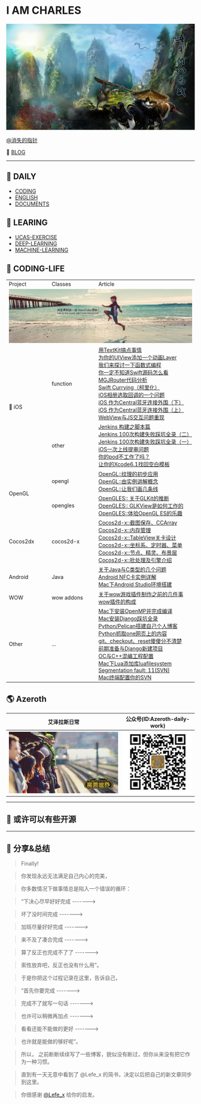 # I AM CHARLES 

<p align='center'>
<img src='contents/images/background_cover.png'>
</p>

[@消失的指针](http://weibo.com/230126045)

📖 [BLOG](http://charlesblog.site)

-------------------------------

## 🌟 DAILY

* [CODING](https://github.com/usiege/Charles/blob/master/CODING.md)
* [ENGLISH](https://github.com/usiege/Charles/blob/master/ENGLISH.md)
* [DOCUMENTS](https://github.com/usiege/Documents)

## 🎾 LEARING

* [UCAS-EXERCISE](https://github.com/usiege/Exercise)
* [DEEP-LEARNING](https://github.com/usiege/Deep-Learning)
* [MACHINE-LEARNING](https://github.com/usiege/Machine-Learning)


## 🐳 CODING-LIFE

<table style="display: table;">
    <tr>
        <td>Project</td>
        <td>Classes</td>
        <td>   Article </td> 
    </tr>
    <tr>
        <td colspan="3"><img src="contents/images/coding_bg.png"></td>
    </tr>
    <tr>
        <td rowspan=2>📱 iOS</td> <!-- 这个数字表示合并的行数 -->
        <td>function</td>
        <td>
        	<a href="https://blog.csdn.net/jianin45/article/details/80416619">用TextKit搞点事情</a><br>
        	<a href="https://blog.csdn.net/jianin45/article/details/80399160">为你的UIView添加一个动画Layer</a><br>
        	<a href="https://blog.csdn.net/jianin45/article/details/80343940">我们来探讨一下函数式编程</a><br>
        	<a href="https://blog.csdn.net/jianin45/article/details/80188906">你一定不知道Swift源码怎么看</a><br>
        	<a href="https://blog.csdn.net/jianin45/article/details/78995948">MGJRouter代码分析</a><br>
        	<a href="https://blog.csdn.net/jianin45/article/details/78989782">Swift Currying（柯里化）</a><br>
        	<a href="https://blog.csdn.net/jianin45/article/details/53406869">iOS相册选取回调的一个问题</a><br>
        	<a href="https://blog.csdn.net/jianin45/article/details/51533828">iOS 作为Central蓝牙连接外围（下）</a><br>
        	<a href="https://blog.csdn.net/jianin45/article/details/51471601">iOS 作为Central蓝牙连接外围（上）</a><br>
        	<a href="https://blog.csdn.net/jianin45/article/details/45887297">WebView与JS交互问题重现</a><br>
        </td> 
    </tr>
    <tr>
    	<td>other</td>
    	<td>
    		<a href="https://blog.csdn.net/jianin45/article/details/78944357">Jenkins 构建之脚本篇</a><br>
        	<a href="https://blog.csdn.net/jianin45/article/details/78761576">Jenkins 100次构建失败踩坑全录（二）</a><br>
        	<a href="https://blog.csdn.net/jianin45/article/details/78761574">Jenkins 100次构建失败踩坑全录（一）</a><br>
        	<a href="https://blog.csdn.net/jianin45/article/details/78455922">iOS一次上线提审问题</a><br>
        	<a href="https://blog.csdn.net/jianin45/article/details/78258179">你的pod不工作了吗？</a><br>
        	<a href="https://blog.csdn.net/jianin45/article/details/45887277">让你的Xcode6.1找回空白模板</a><br>
    	</td>
    </tr>
    <tr>
        <td rowspan=2>OpenGL</td> <!-- 这个数字表示合并的行数 -->
        <td>opengl</td>
        <td>
        	<a href="https://blog.csdn.net/jianin45/article/details/52120644">OpenGL::纹理的初步应用</a><br>
        	<a href="https://blog.csdn.net/jianin45/article/details/51873816">OpenGL::由实例讲解概念</a><br>
        	<a href="https://blog.csdn.net/jianin45/article/details/51769090">OpenGL::让我们画几条线</a><br>
        </td> 
    </tr>
    <tr>
    	<td>opengles</td>
    	<td>
    		<a href="https://blog.csdn.net/jianin45/article/details/51357260">OpenGLES:: 关于GLKit的推断</a><br>
        	<a href="https://blog.csdn.net/jianin45/article/details/51335747">OpenGLES:: GLKView是如何工作的</a><br>
        	<a href="https://blog.csdn.net/jianin45/article/details/51284723">OpenGLES::体验OpenGL ES的乐趣</a><br>
    	</td>
    </tr>
    <tr>
        <td rowspan=1>Cocos2dx</td> <!-- 这个数字表示合并的行数 -->
        <td>cocos2d-x</td>
        <td>
        	<a href="https://blog.csdn.net/jianin45/article/details/45887289">Cocos2d-x::截图保存、CCArray</a><br>
        	<a href="https://blog.csdn.net/jianin45/article/details/45887287">Cocos2d-x::内存管理</a><br>
        	<a href="https://blog.csdn.net/jianin45/article/details/45887285">Cocos2d-x::TableView关卡设计</a><br>
        	<a href="https://blog.csdn.net/jianin45/article/details/45887283">Cocos2d-x::坐标系、定时器、菜单</a><br>
        	<a href="https://blog.csdn.net/jianin45/article/details/45887281">Cocos2d-x::节点、精灵、布景层</a><br>
        	<a href="https://blog.csdn.net/jianin45/article/details/45887279">Cocos2d-x::批处理及引擎介绍</a><br>
        </td> 
    </tr>
    <tr>
        <td rowspan=1>Android</td> <!-- 这个数字表示合并的行数 -->
        <td>Java</td>
        <td>
        	<a href="https://blog.csdn.net/jianin45/article/details/53405443">关于Java与C类型的几个问题</a><br>
        	<a href="https://blog.csdn.net/jianin45/article/details/51859278">Android NFC卡实例详解</a><br>
        	<a href="https://blog.csdn.net/jianin45/article/details/51258211">Mac下Android Studio环境搭建</a><br>
        </td>
    </tr>
    <tr>
        <td rowspan=1>WOW</td> <!-- 这个数字表示合并的行数 -->
        <td>wow addons</td>
        <td>
            <a href="https://blog.csdn.net/jianin45/article/details/52152345">关于wow游戏插件制作之前的几件事</a><br>
            <a href="https://blog.csdn.net/jianin45/article/details/52312859">wow插件的构成</a><br>
        </td>
    </tr>
    <tr>
        <td rowspan=1>Other</td> <!-- 这个数字表示合并的行数 -->
        <td>...</td>
        <td>
        	<a href="https://blog.csdn.net/jianin45/article/details/80296385">Mac下安装OpenMP并完成编译</a><br>
        	<a href="https://blog.csdn.net/jianin45/article/details/78345758">Mac安装Django踩坑全录</a><br>
        	<a href="https://blog.csdn.net/jianin45/article/details/51339666">Python/Pelican搭建自己个人博客</a><br>
        	<a href="https://blog.csdn.net/jianin45/article/details/51332876">Python抓取one网页上的内容</a><br>
        	<a href="https://blog.csdn.net/jianin45/article/details/77374461">git、checkout、reset傻傻分不清楚</a><br>
         	<a href="https://blog.csdn.net/jianin45/article/details/50782460">前期准备与Django新建项目</a><br>
        	<a href="https://blog.csdn.net/jianin45/article/details/46227125">OC与C++混编工程配置</a><br>
        	<a href="https://blog.csdn.net/jianin45/article/details/47697431">Mac下Lua添加库luafilesystem</a><br>
        	<a href="https://blog.csdn.net/jianin45/article/details/45887365">Segmentation fault: 11(SVN)</a><br>
        	<a href="https://blog.csdn.net/jianin45/article/details/45887275">Mac终端配置你的SVN</a><br>
        </td> 
    </tr>
</table>


## 🌎 Azeroth

|艾泽拉斯日常|公众号(ID:Azeroth-daily-work)|
|-------|---------|
|<img src="contents/images/wow_bg2.png">|<img src="contents/images/wechat.png">|

-------------------------------

## 🍊 或许可以有些开源


-------------------------------
## 🌈 分享&总结

> Finally! 

> 你发现永远无法满足自己内心的完美，

> 你多数情况下做事情总是陷入一个错误的循环：

> “下决心尽早好好完成 -------> 

> 坏了没时间完成 -------> 

> 加班尽量好好完成 -------> 

> 来不及了凑合完成 -------> 

> 算了反正也完成不了了 -------> 

> 索性放弃吧，反正也没有什么用”。

> 于是你把这个过程记录在这里，告诉自己，

> “首先你要完成 -------> 

> 完成不了就写一句话 -------> 

> 也许可以稍微再加点  -------> 

> 看看还能不能做的更好 -------> 

> 也许就是能做的够好呢”。

> 所以， 之前断断续续写了一些博客，貌似没有断过，但你从来没有把它作为一种习惯。

> 直到有一天无意中看到了 @Lefe_x 的简书，决定以后把自己的新文章同步到这里。

> 你很感谢 [@Lefe_x](https://weibo.com/5953150140) 给你的启发。
